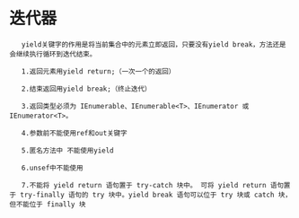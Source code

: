 
# 迭代器 

       yield关键字的作用是将当前集合中的元素立即返回，只要没有yield break，方法还是会继续执行循环到迭代结束。
       
       1.返回元素用yield return;（一次一个的返回）
       
       2.结束返回用yield break;（终止迭代）
       
       3.返回类型必须为 IEnumerable、IEnumerable<T>、IEnumerator 或 IEnumerator<T>。
       
       4.参数前不能使用ref和out关键字
       
       5.匿名方法中 不能使用yield
       
       6.unsef中不能使用
       
       7.不能将 yield return 语句置于 try-catch 块中。 可将 yield return 语句置于 try-finally 语句的 try 块中。yield break 语句可以位于 try 块或 catch 块，但不能位于 finally 块
